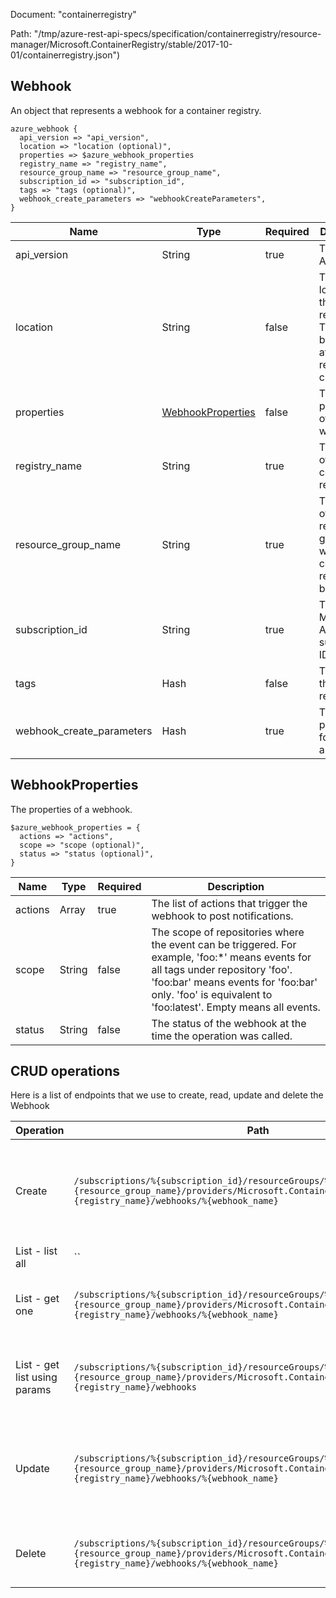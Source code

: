 Document: "containerregistry"


Path: "/tmp/azure-rest-api-specs/specification/containerregistry/resource-manager/Microsoft.ContainerRegistry/stable/2017-10-01/containerregistry.json")

## Webhook

An object that represents a webhook for a container registry.

```puppet
azure_webhook {
  api_version => "api_version",
  location => "location (optional)",
  properties => $azure_webhook_properties
  registry_name => "registry_name",
  resource_group_name => "resource_group_name",
  subscription_id => "subscription_id",
  tags => "tags (optional)",
  webhook_create_parameters => "webhookCreateParameters",
}
```

| Name        | Type           | Required       | Description       |
| ------------- | ------------- | ------------- | ------------- |
|api_version | String | true | The client API version. |
|location | String | false | The location of the resource. This cannot be changed after the resource is created. |
|properties | [WebhookProperties](#webhookproperties) | false | The properties of the webhook. |
|registry_name | String | true | The name of the container registry. |
|resource_group_name | String | true | The name of the resource group to which the container registry belongs. |
|subscription_id | String | true | The Microsoft Azure subscription ID. |
|tags | Hash | false | The tags of the resource. |
|webhook_create_parameters | Hash | true | The parameters for creating a webhook. |
        
## WebhookProperties

The properties of a webhook.

```puppet
$azure_webhook_properties = {
  actions => "actions",
  scope => "scope (optional)",
  status => "status (optional)",
}
```

| Name        | Type           | Required       | Description       |
| ------------- | ------------- | ------------- | ------------- |
|actions | Array | true | The list of actions that trigger the webhook to post notifications. |
|scope | String | false | The scope of repositories where the event can be triggered. For example, 'foo:*' means events for all tags under repository 'foo'. 'foo:bar' means events for 'foo:bar' only. 'foo' is equivalent to 'foo:latest'. Empty means all events. |
|status | String | false | The status of the webhook at the time the operation was called. |



## CRUD operations

Here is a list of endpoints that we use to create, read, update and delete the Webhook

| Operation | Path | Verb | Description | OperationID |
| ------------- | ------------- | ------------- | ------------- | ------------- |
|Create|`/subscriptions/%{subscription_id}/resourceGroups/%{resource_group_name}/providers/Microsoft.ContainerRegistry/registries/%{registry_name}/webhooks/%{webhook_name}`|Put|Creates a webhook for a container registry with the specified parameters.|Webhooks_Create|
|List - list all|``||||
|List - get one|`/subscriptions/%{subscription_id}/resourceGroups/%{resource_group_name}/providers/Microsoft.ContainerRegistry/registries/%{registry_name}/webhooks/%{webhook_name}`|Get|Gets the properties of the specified webhook.|Webhooks_Get|
|List - get list using params|`/subscriptions/%{subscription_id}/resourceGroups/%{resource_group_name}/providers/Microsoft.ContainerRegistry/registries/%{registry_name}/webhooks`|Get|Lists all the webhooks for the specified container registry.|Webhooks_List|
|Update|`/subscriptions/%{subscription_id}/resourceGroups/%{resource_group_name}/providers/Microsoft.ContainerRegistry/registries/%{registry_name}/webhooks/%{webhook_name}`|Put|Creates a webhook for a container registry with the specified parameters.|Webhooks_Create|
|Delete|`/subscriptions/%{subscription_id}/resourceGroups/%{resource_group_name}/providers/Microsoft.ContainerRegistry/registries/%{registry_name}/webhooks/%{webhook_name}`|Delete|Deletes a webhook from a container registry.|Webhooks_Delete|
